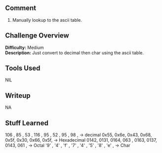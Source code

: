 ## Comment  
1. Manually lookup to the ascii table.    

## Challenge Overview  
**Difficulty:** Medium  
**Description:** Just convert to decimal then char using the ascii table. 
## Tools Used  
NIL  

## Writeup  
NA  
## Stuff Learned  
106 , 85  , 53  , 116 , 95  , 52  , 95  , 98  , -> decimal
0x55, 0x6e, 0x43, 0x68, 0x5f, 0x30, 0x66, 0x5f, -> Hexadecimal
0142, 0131, 0164, 063 , 0163, 0137, 0143, 061 , -> Octal
'9' , '4' , 'f' , '7' , '4' , '5' , '8' , 'e' , -> Char


